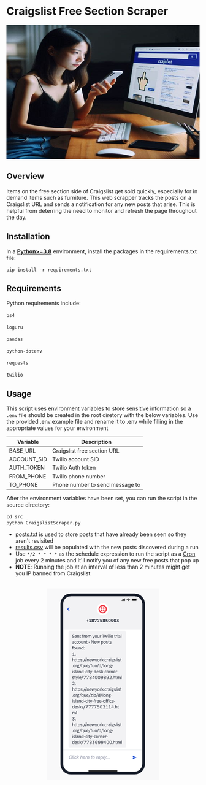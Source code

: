 # Craigslist Free Section Scraper

<p align="center">
    <img src="assets/craigslist.png" width="600" height="350">
</p>

## Overview
Items on the free section side of Craigslist get sold quickly, especially for in demand items such as furniture. This web scrapper tracks the posts on a Craigslist URL and sends a notification for any new posts that arise. This is helpful from deterring the need to monitor and refresh the page throughout the day.

## Installation
In a [**Python>=3.8**](https://www.python.org/) environment, install the packages in the requirements.txt file:

```
pip install -r requirements.txt
```

## Requirements
Python requirements include:

`bs4`

`loguru`

`pandas`

`python-dotenv`

`requests`

`twilio`

## Usage
This script uses environment variables to store sensitive information so a `.env` file should be created in the root diretory with the below variables. Use the provided .env.example file and rename it to .env while filling in the appropriate values for your environment

| Variable    | Description                     |
|-------------|---------------------------------|
| BASE_URL    | Craigslist free section URL     |
| ACCOUNT_SID | Twilio account SID              |
| AUTH_TOKEN  | Twilio Auth token               |
| FROM_PHONE  | Twilio phone number             |
| TO_PHONE    | Phone number to send message to |

After the environment variables have been set, you can run the script in the source directory:

```
cd src
python CraigslistScraper.py
```

- [posts.txt](src/posts.txt) is used to store posts that have already been seen so they aren't revisited
- [results.csv](src/results.csv) will be populated with the new posts discovered during a run
- Use `*/2 * * * *` as the schedule expression to run the script as a [Cron](https://crontab.guru/every-2-minutes) job every 2 minutes and it'll notify you of any new free posts that pop up
- **NOTE**: Running the job at an interval of less than 2 minutes might get you IP banned from Craigslist

<p align="center">
    <br/>
    <img src="assets/phone.png" height="500">
</p>